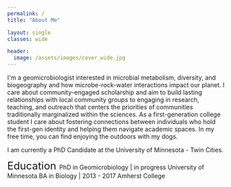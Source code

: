 ```yaml
---
permalink: /
title: "About Me"

layout: single
classes: wide

header:
  image: /assets/images/cover_wide.jpg
---
```


I'm a geomicrobiologist interested in microbial metabolism, diversity, and biogeography and how microbe-rock-water interactions impact our planet. I care about community-engaged scholarship and aim to build lasting relationships with local community groups to engaging in research, teaching, and outreach that centers the priorities of communities traditionally marginalized within the sciences. As a first-generation college student I care about fostering connections between individuals who hold the first-gen identity and helping them navigate academic spaces. In my free time, you can find enjoying the outdoors with my dogs.

I am currently a PhD Candidate at the University of Minnesota - Twin Cities. 


<font size = "5" > Education </font>
PhD in Geomicrobiology | in progress 
University of Minnesota
BA in Biology | 2013 - 2017
Amherst College 
